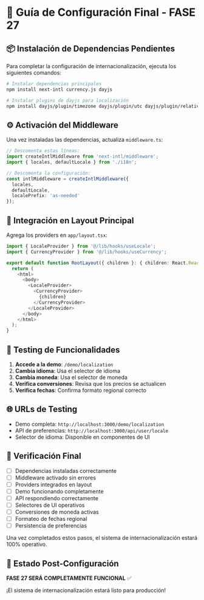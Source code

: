 # 🔧 Guía de Configuración Final - FASE 27

## 📦 Instalación de Dependencias Pendientes

Para completar la configuración de internacionalización, ejecuta los siguientes comandos:

```bash
# Instalar dependencias principales
npm install next-intl currency.js dayjs

# Instalar plugins de dayjs para localización
npm install dayjs/plugin/timezone dayjs/plugin/utc dayjs/plugin/relativeTime dayjs/plugin/localizedFormat
```

## ⚙️ Activación del Middleware

Una vez instaladas las dependencias, actualiza `middleware.ts`:

```typescript
// Descomenta estas líneas:
import createIntlMiddleware from 'next-intl/middleware';
import { locales, defaultLocale } from './i18n';

// Descomenta la configuración:
const intlMiddleware = createIntlMiddleware({
  locales,
  defaultLocale,
  localePrefix: 'as-needed'
});
```

## 🔗 Integración en Layout Principal

Agrega los providers en `app/layout.tsx`:

```typescript
import { LocaleProvider } from '@/lib/hooks/useLocale';
import { CurrencyProvider } from '@/lib/hooks/useCurrency';

export default function RootLayout({ children }: { children: React.ReactNode }) {
  return (
    <html>
      <body>
        <LocaleProvider>
          <CurrencyProvider>
            {children}
          </CurrencyProvider>
        </LocaleProvider>
      </body>
    </html>
  );
}
```

## 🎯 Testing de Funcionalidades

1. **Accede a la demo**: `/demo/localization`
2. **Cambia idioma**: Usa el selector de idioma
3. **Cambia moneda**: Usa el selector de moneda
4. **Verifica conversiones**: Revisa que los precios se actualicen
5. **Verifica fechas**: Confirma formato regional correcto

## 🌐 URLs de Testing

- Demo completa: `http://localhost:3000/demo/localization`
- API de preferencias: `http://localhost:3000/api/user/locale`
- Selector de idioma: Disponible en componentes de UI

## 📝 Verificación Final

- [ ] Dependencias instaladas correctamente
- [ ] Middleware activado sin errores
- [ ] Providers integrados en layout
- [ ] Demo funcionando completamente
- [ ] API respondiendo correctamente
- [ ] Selectores de UI operativos
- [ ] Conversiones de moneda activas
- [ ] Formateo de fechas regional
- [ ] Persistencia de preferencias

Una vez completados estos pasos, el sistema de internacionalización estará 100% operativo.

## 🚀 Estado Post-Configuración

**FASE 27 SERÁ COMPLETAMENTE FUNCIONAL** ✅

¡El sistema de internacionalización estará listo para producción!
